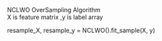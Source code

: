 NCLWO OverSampling Algorithm  
X is feature matrix ,y is label array

resample_X, resample_y = NCLWO().fit_sample(X, y)
